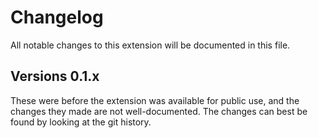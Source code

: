 # Changelog

All notable changes to this extension will be documented in this file.

## Versions 0.1.x

These were before the extension was available for public use, and the changes
they made are not well-documented. The changes can best be found by looking at
the git history.
